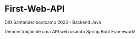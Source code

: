 # First-Web-API

DIO Santander bootcamp 2023 - Backend Java

Demonstração de uma API web usando Spring Boot Framework!
